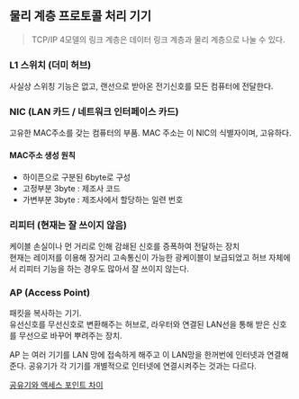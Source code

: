 ## 물리 계층 프로토콜 처리 기기

> TCP/IP 4모델의 링크 계층은 데이터 링크 계층과 물리 계층으로 나눌 수 있다.

### L1 스위치 (더미 허브)

사실상 스위칭 기능은 없고, 랜선으로 받아온 전기신호를 모든 컴퓨터에 전달한다.

### NIC (LAN 카드 / 네트워크 인터페이스 카드)

고유한 MAC주소를 갖는 컴퓨터의 부품. MAC 주소는 이 NIC의 식별자이며, 고유하다.<br/>

#### MAC주소 생성 원칙

- 하이픈으로 구분된 6byte로 구성
- 고정부분 3byte : 제조사 코드
- 가변부분 3byte : 제조사에서 할당하는 일련 번호

### 리피터 (현재는 잘 쓰이지 않음)

케이블 손실이나 먼 거리로 인해 감쇄된 신호를 증폭하여 전달하는 장치 <br/>
현재는 레이저를 이용해 장거리 고속통신이 가능한 광케이블이 보급되었고 허브 자체에서 리피터 기능을 하는 경우도 많아서 잘 쓰이지 않는다.

### AP (Access Point)

패킷을 복사하는 기기. <br/>
유선신호를 무선신호로 변환해주는 허브로, 라우터와 연결된 LAN선을 통해 받은 신호를 무선으로 바꾸어 뿌려주는 장치.<br/>

AP 는 여러 기기를 LAN 망에 접속하게 해주고 이 LAN망을 한꺼번에 인터넷과 연결해준다.
공유기가 각 기기를 개별적으로 인터넷에 연결시켜주는 것과는 다르다.

[공유기와 액세스 포인트 차이](https://www.securitybind.com/does-an-access-point-need-to-be-wired-to-the-router/)
